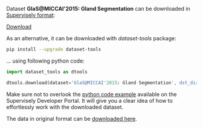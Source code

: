 Dataset **GlaS@MICCAI'2015: Gland Segmentation** can be downloaded in [Supervisely format](https://developer.supervisely.com/api-references/supervisely-annotation-json-format):

 [Download](https://assets.supervisely.com/supervisely-supervisely-assets-public/teams_storage/Y/O/vH/zZYwBqonD0amOh6qi4gSgN8qvUpVv4oLZlTBs7kYvTi7YB2VnpmAbCPhXydvcVTcNhLFbcg0LaonPRLrSurHHTSQs9rCP1HjhAF5pVgir04IbRF7dJlVAyeVQPCr.tar)

As an alternative, it can be downloaded with *dataset-tools* package:
``` bash
pip install --upgrade dataset-tools
```

... using following python code:
``` python
import dataset_tools as dtools

dtools.download(dataset='GlaS@MICCAI'2015: Gland Segmentation', dst_dir='~/dataset-ninja/')
```
Make sure not to overlook the [python code example](https://developer.supervisely.com/getting-started/python-sdk-tutorials/iterate-over-a-local-project) available on the Supervisely Developer Portal. It will give you a clear idea of how to effortlessly work with the downloaded dataset.

The data in original format can be [downloaded here](https://www.kaggle.com/datasets/sani84/glasmiccai2015-gland-segmentation).